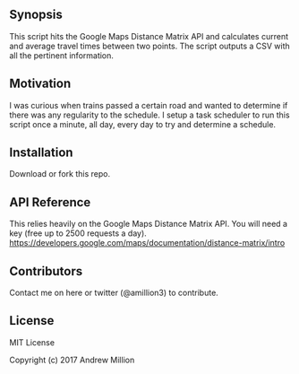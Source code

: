 ## Synopsis

This script hits the Google Maps Distance Matrix API and calculates current and average travel times between two points. The script outputs a CSV with all the pertinent information.


## Motivation

I was curious when trains passed a certain road and wanted to determine if there was any regularity to the schedule. I setup a task scheduler to run this script once a minute, all day, every day to try and determine a schedule.


## Installation

Download or fork this repo.


## API Reference

This relies heavily on the Google Maps Distance Matrix API. You will need a key (free up to 2500 requests a day).
https://developers.google.com/maps/documentation/distance-matrix/intro


## Contributors

Contact me on here or twitter (@amillion3) to contribute.


## License

MIT License

Copyright (c) 2017 Andrew Million
